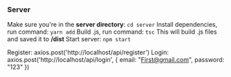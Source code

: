 ### Server
Make sure you're in the **server directory**: `cd server`
Install dependencies, run command: `yarn add`
Build .js, run command: `tsc` This will build .js files and saved it to **/dist**
Start server: `npm start`

Register: axios.post('http://localhost/api/register')
Login: axios.post('http://localhost/api/login', { email: "First@gmail.com", password: "123" })
